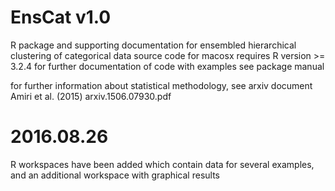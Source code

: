 # EnsCat v1.0
R package and supporting documentation for ensembled hierarchical clustering of categorical data
source code for macosx
requires R version >= 3.2.4
for further documentation of code with examples see package manual

for further information about statistical methodology, see arxiv document Amiri et al. (2015) arxiv.1506.07930.pdf

# 2016.08.26  

R workspaces have been added which contain data for several examples, and an additional workspace with graphical results

